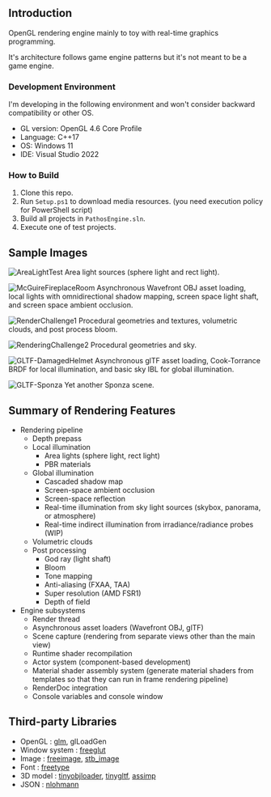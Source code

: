 
## Introduction

OpenGL rendering engine mainly to toy with real-time graphics programming.

It's architecture follows game engine patterns but it's not meant to be a game engine.

### Development Environment

I'm developing in the following environment and won't consider backward compatibility or other OS.

* GL version: OpenGL 4.6 Core Profile
* Language: C++17
* OS: Windows 11
* IDE: Visual Studio 2022

### How to Build

1. Clone this repo.
2. Run `Setup.ps1` to download media resources. (you need execution policy for PowerShell script)
3. Build all projects in `PathosEngine.sln`.
4. Execute one of test projects.

## Sample Images

![AreaLightTest](https://user-images.githubusercontent.com/11644393/191719865-a5db07fa-336b-4d3c-96cf-5b0da60812c5.jpg)
Area light sources (sphere light and rect light).

![McGuireFireplaceRoom](https://user-images.githubusercontent.com/11644393/191719903-67ba8cf6-887c-40a9-a386-8d32a91323a7.jpg)
Asynchronous Wavefront OBJ asset loading, local lights with omnidirectional shadow mapping, screen space light shaft, and screen space ambient occlusion.

![RenderChallenge1](https://user-images.githubusercontent.com/11644393/199586888-a70163b2-5b7e-4dbc-b050-c0da462ca27a.jpg)
Procedural geometries and textures, volumetric clouds, and post process bloom.

![RenderingChallenge2](https://user-images.githubusercontent.com/11644393/238012342-56108b01-5fc5-4f8a-8263-a1a538d95417.jpg)
Procedural geometries and sky.

![GLTF-DamagedHelmet](https://user-images.githubusercontent.com/11644393/199479537-4e5abc6a-7f5a-4236-a84f-8a5ef1296f2f.jpg)
Asynchronous glTF asset loading, Cook-Torrance BRDF for local illumination, and basic sky IBL for global illumination.

![GLTF-Sponza](https://user-images.githubusercontent.com/11644393/199479551-c4d0a6f8-e705-4570-9b7d-c2a43f785b74.jpg)
Yet another Sponza scene.

## Summary of Rendering Features
* Rendering pipeline
  * Depth prepass
  * Local illumination
    * Area lights (sphere light, rect light)
    * PBR materials
  * Global illumination
    * Cascaded shadow map
    * Screen-space ambient occlusion
    * Screen-space reflection
	* Real-time illumination from sky light sources (skybox, panorama, or atmosphere)
    * Real-time indirect illumination from irradiance/radiance probes (WIP)
  * Volumetric clouds
  * Post processing
    * God ray (light shaft)
    * Bloom
    * Tone mapping
    * Anti-aliasing (FXAA, TAA)
    * Super resolution (AMD FSR1)
    * Depth of field
* Engine subsystems
  * Render thread
  * Asynchronous asset loaders (Wavefront OBJ, glTF)
  * Scene capture (rendering from separate views other than the main view)
  * Runtime shader recompilation
  * Actor system (component-based development)
  * Material shader assembly system (generate material shaders from templates so that they can run in frame rendering pipeline)
  * RenderDoc integration
  * Console variables and console window

## Third-party Libraries
* OpenGL        : [glm](https://github.com/g-truc/glm), glLoadGen
* Window system : [freeglut](https://github.com/FreeGLUTProject/freeglut)
* Image         : [freeimage](https://freeimage.sourceforge.io/), [stb_image](https://github.com/nothings/stb/blob/master/stb_image.h)
* Font          : [freetype](https://github.com/freetype/freetype)
* 3D model      : [tinyobjloader](https://github.com/tinyobjloader/tinyobjloader), [tinygltf](https://github.com/syoyo/tinygltf), [assimp](https://github.com/assimp/assimp)
* JSON          : [nlohmann](https://github.com/nlohmann/json)
